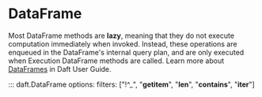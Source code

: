 # DataFrame

Most DataFrame methods are **lazy**, meaning that they do not execute computation immediately when invoked. Instead, these operations are enqueued in the DataFrame's internal query plan, and are only executed when Execution DataFrame methods are called. Learn more about [DataFrames](../core_concepts.md#dataframe) in Daft User Guide.

::: daft.DataFrame
    options:
        filters: ["!^_", "__getitem__", "__len__", "__contains__", "__iter__"]
